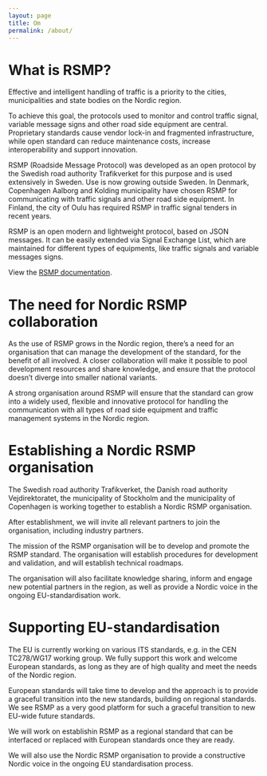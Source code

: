 ```yaml
---
layout: page
title: Om
permalink: /about/
---
```


# What is RSMP?
Effective and intelligent handling of traffic is a priority to the cities, municipalities and state bodies on the Nordic region.

To achieve this goal, the protocols used to monitor and control traffic signal, variable message signs and other road side equipment are central. Proprietary standards cause vendor lock-in and fragmented infrastructure, while open standard can reduce maintenance costs, increase interoperability and support innovation.

RSMP (Roadside Message Protocol) was developed as an open protocol by the Swedish road authority Trafikverket for this purpose and is used extensively in Sweden. Use is now growing outside Sweden. In Denmark, Copenhagen Aalborg and Kolding municipality have chosen RSMP for communicating with traffic signals and other road side equipment. In Finland, the city of Oulu has required RSMP in traffic signal tenders in recent years.

RSMP is an  open modern and lightweight protocol, based on JSON messages. It can be easily extended via Signal Exchange List, which are maintained for different types of equipments, like traffic signals and variable messages signs.

View the [RSMP documentation](/documentation).

# The need for Nordic RSMP collaboration
As the use of RSMP grows in the Nordic region, there’s a need for an organisation that can manage the development of the standard, for the benefit of all involved. A closer collaboration will make it possible to pool development resources and share knowledge, and ensure that the protocol doesn’t diverge into smaller national variants.

A strong organisation around RSMP will ensure that the standard can grow into a widely used, flexible and innovative protocol for handling the communication with all types of road side equipment and traffic management systems in the Nordic region.

# Establishing a Nordic RSMP organisation
The Swedish road authority Trafikverket, the Danish road authority Vejdirektoratet, the municipality of Stockholm and the municipality of Copenhagen is working together to establish a Nordic RSMP organisation.

After establishment, we will invite all relevant partners to join the organisation, including industry partners.

The mission of the RSMP organisation will be to develop and promote the RSMP standard.
The organisation will establish procedures for development and validation, and will establish technical roadmaps.

The organisation will also facilitate knowledge sharing, inform and engage new potential partners in the region, as well as provide a Nordic voice in the ongoing EU-standardisation work.

# Supporting EU-standardisation
The EU is currently working on various ITS standards, e.g. in the CEN TC278/WG17 working group. We fully support this work and welcome European standards, as long as they are of high quality and meet the needs of the Nordic region.

European standards will take time to develop and the approach is to provide a graceful transition into the new standards, building on regional standards. We see RSMP as a very good platform for such a graceful transition to new EU-wide future standards.

We will work on establishin RSMP as a regional standard that can be interfaced or replaced with European standards once they are ready.

We will also use the Nordic RSMP organisation to provide a constructive Nordic voice in the ongoing EU standardisation process.
